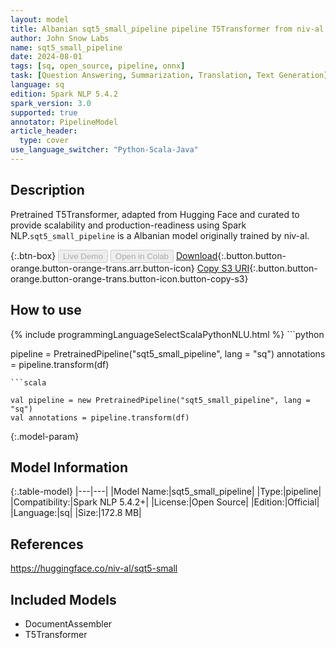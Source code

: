 ```yaml
---
layout: model
title: Albanian sqt5_small_pipeline pipeline T5Transformer from niv-al
author: John Snow Labs
name: sqt5_small_pipeline
date: 2024-08-01
tags: [sq, open_source, pipeline, onnx]
task: [Question Answering, Summarization, Translation, Text Generation]
language: sq
edition: Spark NLP 5.4.2
spark_version: 3.0
supported: true
annotator: PipelineModel
article_header:
  type: cover
use_language_switcher: "Python-Scala-Java"
---
```


## Description

Pretrained T5Transformer, adapted from Hugging Face and curated to provide scalability and production-readiness using Spark NLP.`sqt5_small_pipeline` is a Albanian model originally trained by niv-al.

{:.btn-box}
<button class="button button-orange" disabled>Live Demo</button>
<button class="button button-orange" disabled>Open in Colab</button>
[Download](https://s3.amazonaws.com/auxdata.johnsnowlabs.com/public/models/sqt5_small_pipeline_sq_5.4.2_3.0_1722524336261.zip){:.button.button-orange.button-orange-trans.arr.button-icon}
[Copy S3 URI](s3://auxdata.johnsnowlabs.com/public/models/sqt5_small_pipeline_sq_5.4.2_3.0_1722524336261.zip){:.button.button-orange.button-orange-trans.button-icon.button-copy-s3}

## How to use



<div class="tabs-box" markdown="1">
{% include programmingLanguageSelectScalaPythonNLU.html %}
```python

pipeline = PretrainedPipeline("sqt5_small_pipeline", lang = "sq")
annotations =  pipeline.transform(df)   

```
```scala

val pipeline = new PretrainedPipeline("sqt5_small_pipeline", lang = "sq")
val annotations = pipeline.transform(df)

```
</div>

{:.model-param}
## Model Information

{:.table-model}
|---|---|
|Model Name:|sqt5_small_pipeline|
|Type:|pipeline|
|Compatibility:|Spark NLP 5.4.2+|
|License:|Open Source|
|Edition:|Official|
|Language:|sq|
|Size:|172.8 MB|

## References

https://huggingface.co/niv-al/sqt5-small

## Included Models

- DocumentAssembler
- T5Transformer